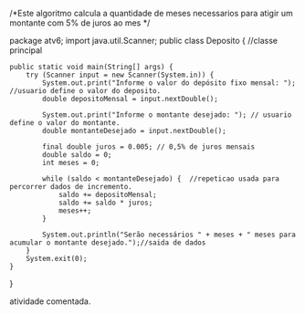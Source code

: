 /*Este algoritmo calcula a quantidade de meses necessarios para atigir um montante com 5% de juros ao mes */

package atv6;
import java.util.Scanner;
public class Deposito { //classe principal
    
    public static void main(String[] args) {
        try (Scanner input = new Scanner(System.in)) {
            System.out.print("Informe o valor do depósito fixo mensal: "); //usuario define o valor do deposito.
            double depositoMensal = input.nextDouble();

            System.out.print("Informe o montante desejado: "); // usuario define o valor do montante.
            double montanteDesejado = input.nextDouble();

            final double juros = 0.005; // 0,5% de juros mensais
            double saldo = 0;
            int meses = 0;

            while (saldo < montanteDesejado) {  //repeticao usada para percorrer dados de incremento.
                saldo += depositoMensal;
                saldo += saldo * juros;
                meses++;
            }

            System.out.println("Serão necessários " + meses + " meses para acumular o montante desejado.");//saida de dados
        }
        System.exit(0);
    }
}
   
 atividade comentada.  